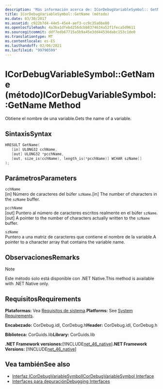 ```yaml
---
description: 'Más información acerca de: ICorDebugVariableSymbol:: GetName (método)'
title: ICorDebugVariableSymbol::GetName (método)
ms.date: 03/30/2017
ms.assetid: c922b7d4-44e5-45e4-aef3-cc9c35a0be80
ms.openlocfilehash: 4a3ba1dfebd256dcbb8374634a52f1feca5d9611
ms.sourcegitcommit: ddf7edb67715a5b9a45e3dd44536dabc153c1de0
ms.translationtype: MT
ms.contentlocale: es-ES
ms.lasthandoff: 02/06/2021
ms.locfileid: "99790599"
---
```

# <a name="icordebugvariablesymbolgetname-method"></a><span data-ttu-id="9cd8e-103">ICorDebugVariableSymbol::GetName (método)</span><span class="sxs-lookup"><span data-stu-id="9cd8e-103">ICorDebugVariableSymbol::GetName Method</span></span>

<span data-ttu-id="9cd8e-104">Obtiene el nombre de una variable.</span><span class="sxs-lookup"><span data-stu-id="9cd8e-104">Gets the name of a variable.</span></span>  
  
## <a name="syntax"></a><span data-ttu-id="9cd8e-105">Sintaxis</span><span class="sxs-lookup"><span data-stu-id="9cd8e-105">Syntax</span></span>  
  
```cpp  
HRESULT GetName(  
   [in] ULONG32 cchName,
   [out] ULONG32 *pcchName,
   [out, size_is(cchName), length_is(*pcchName)] WCHAR szName[]  
);  
```  
  
## <a name="parameters"></a><span data-ttu-id="9cd8e-106">Parámetros</span><span class="sxs-lookup"><span data-stu-id="9cd8e-106">Parameters</span></span>  

 `cchName`  
 <span data-ttu-id="9cd8e-107">[in] Número de caracteres del búfer `szName`.</span><span class="sxs-lookup"><span data-stu-id="9cd8e-107">[in] The number of characters in the `szName` buffer.</span></span>  
  
 `pcchName`  
 <span data-ttu-id="9cd8e-108">[out] Puntero al número de caracteres escritos realmente en el búfer `szName`.</span><span class="sxs-lookup"><span data-stu-id="9cd8e-108">[out] A pointer to the number of characters actually written to the `szName` buffer.</span></span>  
  
 `szName`  
 <span data-ttu-id="9cd8e-109">Puntero a una matriz de caracteres que contiene el nombre de la variable.</span><span class="sxs-lookup"><span data-stu-id="9cd8e-109">A pointer to a character array that contains the variable name.</span></span>  
  
## <a name="remarks"></a><span data-ttu-id="9cd8e-110">Observaciones</span><span class="sxs-lookup"><span data-stu-id="9cd8e-110">Remarks</span></span>  
  
> [!NOTE]
> <span data-ttu-id="9cd8e-111">Este método solo está disponible con .NET Native.</span><span class="sxs-lookup"><span data-stu-id="9cd8e-111">This method is available with .NET Native only.</span></span>  
  
## <a name="requirements"></a><span data-ttu-id="9cd8e-112">Requisitos</span><span class="sxs-lookup"><span data-stu-id="9cd8e-112">Requirements</span></span>  

 <span data-ttu-id="9cd8e-113">**Plataformas:** Vea [Requisitos de sistema](../../get-started/system-requirements.md).</span><span class="sxs-lookup"><span data-stu-id="9cd8e-113">**Platforms:** See [System Requirements](../../get-started/system-requirements.md).</span></span>  
  
 <span data-ttu-id="9cd8e-114">**Encabezado:** CorDebug.idl, CorDebug.h</span><span class="sxs-lookup"><span data-stu-id="9cd8e-114">**Header:** CorDebug.idl, CorDebug.h</span></span>  
  
 <span data-ttu-id="9cd8e-115">**Biblioteca:** CorGuids.lib</span><span class="sxs-lookup"><span data-stu-id="9cd8e-115">**Library:** CorGuids.lib</span></span>  
  
 <span data-ttu-id="9cd8e-116">**.NET Framework versiones:**[!INCLUDE[net_46_native](../../../../includes/net-46-native-md.md)]</span><span class="sxs-lookup"><span data-stu-id="9cd8e-116">**.NET Framework Versions:** [!INCLUDE[net_46_native](../../../../includes/net-46-native-md.md)]</span></span>  
  
## <a name="see-also"></a><span data-ttu-id="9cd8e-117">Vea también</span><span class="sxs-lookup"><span data-stu-id="9cd8e-117">See also</span></span>

- [<span data-ttu-id="9cd8e-118">Interfaz ICorDebugVariableSymbol</span><span class="sxs-lookup"><span data-stu-id="9cd8e-118">ICorDebugVariableSymbol Interface</span></span>](icordebugvariablesymbol-interface.md)
- [<span data-ttu-id="9cd8e-119">Interfaces para depuración</span><span class="sxs-lookup"><span data-stu-id="9cd8e-119">Debugging Interfaces</span></span>](debugging-interfaces.md)

